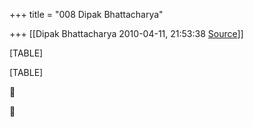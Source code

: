 +++
title = "008 Dipak Bhattacharya"

+++
[[Dipak Bhattacharya	2010-04-11, 21:53:38 [Source](https://groups.google.com/g/bvparishat/c/w_P3Da6q810)]]



[TABLE]

[TABLE]





